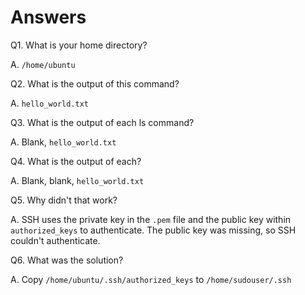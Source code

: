 # Answers

Q1. What is your home directory?

A. `/home/ubuntu`


Q2. What is the output of this command?

A. `hello_world.txt`

Q3. What is the output of each ls command?

A. Blank, `hello_world.txt`

Q4. What is the output of each?

A. Blank, blank, `hello_world.txt`

Q5. Why didn't that work?

A. SSH uses the private key in the `.pem` file and the public key within
   `authorized_keys` to authenticate. The public key was missing, so SSH
   couldn't authenticate.

Q6. What was the solution? 

A. Copy `/home/ubuntu/.ssh/authorized_keys` to `/home/sudouser/.ssh`
